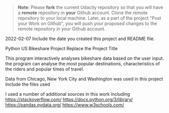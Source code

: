 >**Note**: Please **fork** the current Udacity repository so that you will have a **remote** repository in **your** Github account. Clone the remote repository to your local machine. Later, as a part of the project "Post your Work on Github", you will push your proposed changes to the remote repository in your Github account.

2022-02-07
Include the date you created this project and README file.

Python US Bikeshare Project
Replace the Project Title

This program interactively analyses bikeshare data based on the user input. the
program can analyse the most popular destinations, characteristics of the riders
and popular times of travel.


Data from Chicago, New York City and Washington was used in this project
Include the files used

I used a number of additional sources in this work including
https://stackoverflow.com/
https://docs.python.org/3/library/
https://pandas.pydata.org/
https://www.w3schools.com/
